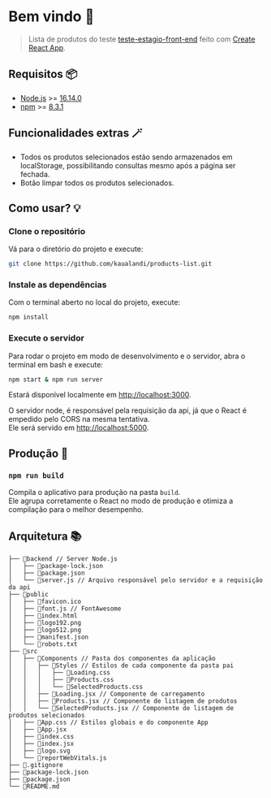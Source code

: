 # Bem vindo 👋

> Lista de produtos do teste [teste-estagio-front-end](https://github.com/Fnandoz/api-desafio/blob/master/README.md) feito com [Create React App](https://github.com/facebook/create-react-app).

## Requisitos 📦

- [Node.js](https://nodejs.org) >= [16.14.0](https://nodejs.org/en/download/)
- [npm](https://www.npmjs.com/) >= [8.3.1](https://www.npmjs.com/package/npm)

## Funcionalidades extras 🪄

- Todos os produtos selecionados estão sendo armazenados em localStorage, possibilitando consultas mesmo após a página ser fechada.
- Botão limpar todos os produtos selecionados.

## Como usar? 💡

### Clone o repositório

Vá para o diretório do projeto e execute:

```bash
git clone https://github.com/kaualandi/products-list.git
```

### Instale as dependências

Com o terminal aberto no local do projeto, execute:

```bash
npm install
```

### Execute o servidor

Para rodar o projeto em modo de desenvolvimento e o servidor, abra o terminal em bash e execute:

```bash
npm start & npm run server
```

Estará disponível localmente em [http://localhost:3000](http://localhost:3000).

O servidor node, é responsável pela requisição da api, já que o React é empedido pelo CORS na mesma tentativa.\
Ele será servido em [http://localhost:5000](http://localhost:5000).

## Produção 🚀

### `npm run build`

Compila o aplicativo para produção na pasta `build`.\
Ele agrupa corretamente o React no modo de produção e otimiza a compilação para o melhor desempenho.

## Arquitetura 📚

```text
├── 📁backend // Server Node.js
│   ├── 📄package-lock.json
│   ├── 📄package.json
│   └── 📄server.js // Arquivo responsável pelo servidor e a requisição da api
├── 📁public
│   ├── 📄favicon.ico
│   ├── 📄font.js // FontAwesome
│   ├── 📄index.html
│   ├── 📄logo192.png
│   ├── 📄logo512.png
│   ├── 📄manifest.json
│   └── 📄robots.txt
├── 📁src
│   ├── 📁Components // Pasta dos componentes da aplicação
│   │   ├── 📁Styles // Estilos de cada componente da pasta pai
│   │   │   ├── 📄Loading.css
│   │   │   ├── 📄Products.css
│   │   │   └── 📄SelectedProducts.css
│   │   ├── 📄Loading.jsx // Componente de carregamento
│   │   ├── 📄Products.jsx // Componente de listagem de produtos
│   │   └── 📄SelectedProducts.jsx // Componente de listagem de produtos selecionados
│   ├── 📄App.css // Estilos globais e do componente App
│   ├── 📄App.jsx
│   ├── 📄index.css
│   ├── 📄index.jsx
│   ├── 📄logo.svg
│   └── 📄reportWebVitals.js
├── 📄.gitignore
├── 📄package-lock.json
├── 📄package.json
└── 📄README.md
```
